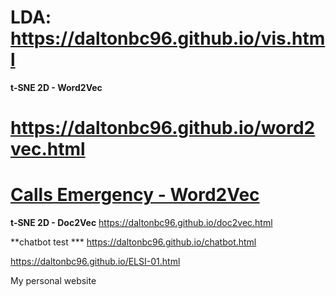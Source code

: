 # LDA: https://daltonbc96.github.io/vis.html

**t-SNE 2D - Word2Vec**
# https://daltonbc96.github.io/word2vec.html

# [Calls Emergency - Word2Vec ](http://projector.tensorflow.org/?config=https://gist.githubusercontent.com/daltonbc96/9da1ec1e9a9afdcedd0c3661ebbf9f19/raw/23aab5a8d65fdeccec5f1a8457fbe7443231f9e6/emergencyWords.JSON)
**t-SNE 2D - Doc2Vec**
https://daltonbc96.github.io/doc2vec.html

**chatbot test ***
https://daltonbc96.github.io/chatbot.html


https://daltonbc96.github.io/ELSI-01.html

My personal website
